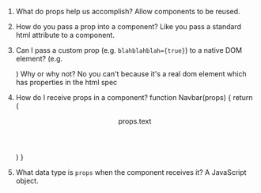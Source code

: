 1. What do props help us accomplish?
Allow components to be reused.


2. How do you pass a prop into a component?
Like you pass a standard html attribute to a component.


3. Can I pass a custom prop (e.g. `blahblahblah={true}`) to a native
   DOM element? (e.g. <div blahblahblah={true}>) Why or why not?
   No you can't because it's a real dom element which has properties in the html spec


4. How do I receive props in a component?
function Navbar(props) {
    return (
        <header>
            props.text
        </header>
    )
}


5. What data type is `props` when the component receives it?
A JavaScript object.